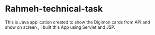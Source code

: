 # Rahmeh-technical-task

This is Java application created to show the Digimon cards from API and show on screen , I built this App using Servlet and JSP.
